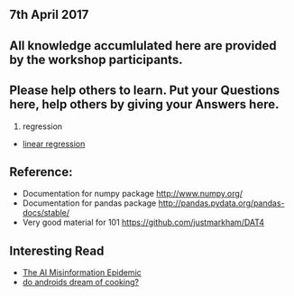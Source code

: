 ## 7th April 2017

## All knowledge accumlulated here are provided by the workshop participants.

## Please help others to learn. Put your **Questions** here, help others by giving your **Answers** here.
1. regression
  - [linear regression](http://nbviewer.jupyter.org/github/justmarkham/DAT4/blob/master/notebooks/08_linear_regression.ipynb)

## Reference:
- Documentation for numpy package http://www.numpy.org/ 
- Documentation for pandas package http://pandas.pydata.org/pandas-docs/stable/
- Very good material for 101 https://github.com/justmarkham/DAT4

## Interesting Read
- [The AI Misinformation Epidemic](http://approximatelycorrect.com/2017/03/28/the-ai-misinformation-epidemic/)
- [do androids dream of cooking?](https://gist.github.com/nylki/1efbaa36635956d35bcc)

